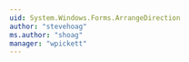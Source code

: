 ```yaml
---
uid: System.Windows.Forms.ArrangeDirection
author: "stevehoag"
ms.author: "shoag"
manager: "wpickett"
---
```

